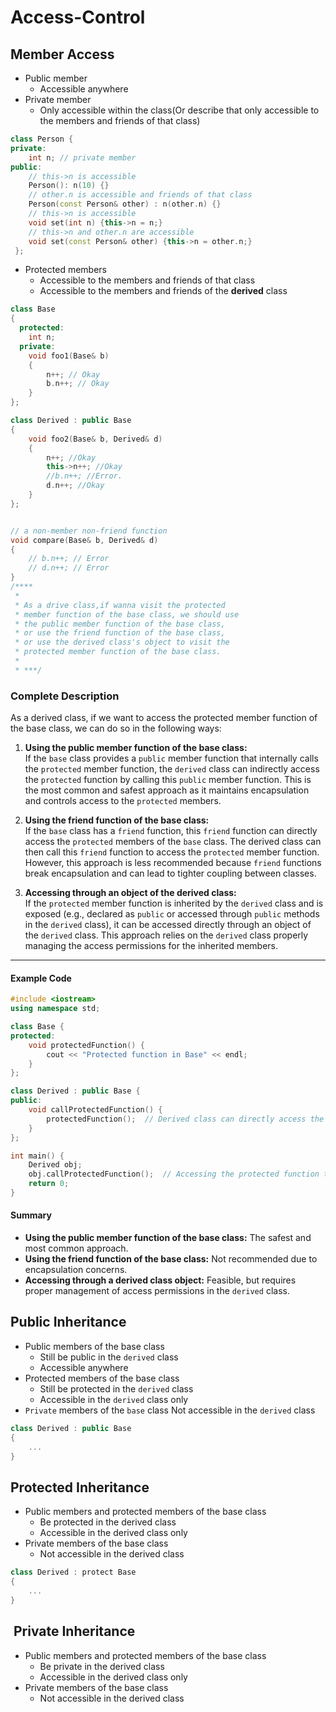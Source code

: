 # Access-Control
## Member Access
- Public member
    - Accessible anywhere
- Private member
    - Only accessible within the class(Or describe that only accessible to the members and friends of that class)
```cpp
class Person {
private:
    int n; // private member
public:
    // this->n is accessible 
    Person(): n(10) {}
    // other.n is accessible and friends of that class
    Person(const Person& other) : n(other.n) {}
    // this->n is accessible
    void set(int n) {this->n = n;}
    // this->n and other.n are accessible
    void set(const Person& other) {this->n = other.n;}
 };
```

- Protected members
    - Accessible to the members and friends of that class
    - Accessible to the members and friends of the **derived** class 
```cpp
class Base 
{
  protected:
    int n;
  private:
    void foo1(Base& b)
    {
        n++; // Okay
        b.n++; // Okay
    }
};
```

```cpp
class Derived : public Base 
{
    void foo2(Base& b, Derived& d) 
    {
        n++; //Okay
        this->n++; //Okay
        //b.n++; //Error. 
        d.n++; //Okay
    }
};
```


```cpp

// a non-member non-friend function 
void compare(Base& b, Derived& d)
{
    // b.n++; // Error
    // d.n++; // Error
}
/****
 * 
 * As a drive class,if wanna visit the protected 
 * member function of the base class, we should use
 * the public member function of the base class,
 * or use the friend function of the base class,
 * or use the derived class's object to visit the
 * protected member function of the base class.
 *
 * ***/
```


### Complete Description

As a derived class, if we want to access the protected member function of the base class, we can do so in the following ways:

1. **Using the public member function of the base class:**  
   If the `base` class provides a `public` member function that internally calls the `protected` member function, the `derived` class can indirectly access the `protected` function by calling this `public` member function. This is the most common and safest approach as it maintains encapsulation and controls access to the `protected` members.

2. **Using the friend function of the base class:**  
   If the `base` class has a `friend` function, this `friend` function can directly access the `protected` members of the `base` class. The derived class can then call this `friend` function to access the `protected` member function. However, this approach is less recommended because `friend` functions break encapsulation and can lead to tighter coupling between classes.

3. **Accessing through an object of the derived class:**  
   If the `protected` member function is inherited by the `derived` class and is exposed (e.g., declared as `public` or accessed through `public` methods in the `derived` class), it can be accessed directly through an object of the `derived` class. This approach relies on the `derived` class properly managing the access permissions for the inherited members.

---

#### Example Code
```cpp
#include <iostream>
using namespace std;

class Base {
protected:
    void protectedFunction() {
        cout << "Protected function in Base" << endl;
    }
};

class Derived : public Base {
public:
    void callProtectedFunction() {
        protectedFunction();  // Derived class can directly access the protected member
    }
};

int main() {
    Derived obj;
    obj.callProtectedFunction();  // Accessing the protected function through a derived class object
    return 0;
}
```

#### Summary
- **Using the public member function of the base class:** The safest and most common approach.
- **Using the friend function of the base class:** Not recommended due to encapsulation concerns.
- **Accessing through a derived class object:** Feasible, but requires proper management of access permissions in the `derived` class.
## Public Inheritance
- Public members of the base class
    - Still be public in the `derived` class
    - Accessible anywhere
- Protected members of the base class
    - Still be protected in the `derived` class
    - Accessible in the `derived` class only
- `Private` members of the `base` class
Not accessible in the `derived` class

~~~cpp
class Derived : public Base 
{
    ...
}
~~~


## Protected Inheritance 
- Public members and protected members of the base class
    - Be protected in the derived class
    - Accessible in the derived class only
- Private members of the base class
    - Not accessible in the derived class
```cpp
class Derived : protect Base 
{
    ...
}
```

##  Private Inheritance

- Public members and protected members of the base class
    - Be private in the derived class
    - Accessible in the derived class only
- Private members of the base class
    - Not accessible in the derived class


